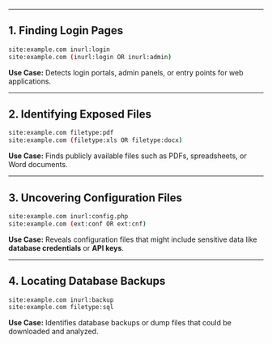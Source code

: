 

---

## **1. Finding Login Pages**

```bash
site:example.com inurl:login
site:example.com (inurl:login OR inurl:admin)
```

**Use Case:** Detects login portals, admin panels, or entry points for web applications.

---

## **2. Identifying Exposed Files**

```bash
site:example.com filetype:pdf
site:example.com (filetype:xls OR filetype:docx)
```

**Use Case:** Finds publicly available files such as PDFs, spreadsheets, or Word documents.

---

## **3. Uncovering Configuration Files**

```bash
site:example.com inurl:config.php
site:example.com (ext:conf OR ext:cnf)
```

**Use Case:** Reveals configuration files that might include sensitive data like **database credentials** or **API keys**.

---

## **4. Locating Database Backups**

```bash
site:example.com inurl:backup
site:example.com filetype:sql
```

**Use Case:** Identifies database backups or dump files that could be downloaded and analyzed.